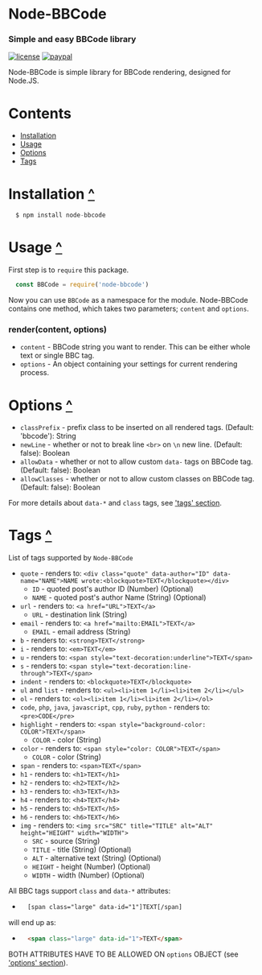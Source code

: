 # Node-BBCode
### Simple and easy BBCode library
[![license](https://img.shields.io/dub/l/vibe-d.svg)](https://github.com/patrykcieszkowski/node-bbcode)
[![paypal](https://img.shields.io/badge/paypal-donate-yellow.svg)](https://www.paypal.com/cgi-bin/webscr?cmd=_s-xclick&hosted_button_id=Z75DMS8AVZY5Y)

Node-BBCode is simple library for BBCode rendering, designed for Node.JS.

# Contents
  - [Installation](#installation-)
  - [Usage](#usage-)
  - [Options](#options-)
  - [Tags](#tags-)

# Installation [^](#installation)
  ```js
    $ npm install node-bbcode
  ```
# Usage [^](#usage)
First step is to `require` this package.
  ```js
    const BBCode = require('node-bbcode')
  ```
Now you can use `BBCode` as a namespace for the module. Node-BBCode contains one method, which takes two parameters; `content` and `options`.

### render(content, options)
  - `content` - BBCode string you want to render. This can be either whole text or single BBC tag.
  - `options` - An object containing your settings for current rendering process.

# Options [^](#options)
  - `classPrefix` - prefix class to be inserted on all rendered tags. (Default: 'bbcode'): String
  - `newLine` - whether or not to break line `<br>` on `\n` new line. (Default: false): Boolean
  - `allowData` - whether or not to allow custom `data-` tags on BBCode tag. (Default: false): Boolean
  - `allowClasses` - whether or not to allow custom classes on BBCode tag. (Default: false): Boolean

For more details about `data-*` and `class` tags, see ['tags' section](#tags).

# Tags [^](#tags)
List of tags supported by `Node-BBCode`
  - `quote` - renders to: `<div class="quote" data-author="ID" data-name="NAME">NAME wrote:<blockquote>TEXT</blockquote></div>`
    - `ID` - quoted post's author ID (Number) (Optional)
    - `NAME` - quoted post's author Name (String) (Optional)
  - `url` - renders to: `<a href="URL">TEXT</a>`
    - `URL` - destination link (String)
  - `email` - renders to: `<a href="mailto:EMAIL">TEXT</a>`
    - `EMAIL` - email address (String)
  - `b` - renders to: `<strong>TEXT</strong>`
  - `i` - renders to: `<em>TEXT</em>`
  - `u` - renders to: `<span style="text-decoration:underline">TEXT</span>`
  - `s` - renders to: `<span style="text-decoration:line-through">TEXT</span>`
  - `indent` - renders to: `<blockquote>TEXT</blockquote>`
  - `ul` and `list` - renders to: `<ul><li>item 1</li><li>item 2</li></ul>`
  - `ol` - renders to:  `<ol><li>item 1</li><li>item 2</li></ol>`
  - `code`, `php`, `java`, `javascript`, `cpp`, `ruby`, `python` - renders to: `<pre>CODE</pre>`
  - `highlight` - renders to: `<span style="background-color: COLOR">TEXT</span>`
    - `COLOR` - color (String)
  - `color` - renders to: `<span style="color: COLOR">TEXT</span>`
    - `COLOR` - color (String)
  - `span` - renders to: `<span>TEXT</span>`
  - `h1` - renders to: `<h1>TEXT</h1>`
  - `h2` - renders to: `<h2>TEXT</h2>`
  - `h3` - renders to: `<h3>TEXT</h3>`
  - `h4` - renders to: `<h4>TEXT</h4>`
  - `h5` - renders to: `<h5>TEXT</h5>`
  - `h6` - renders to: `<h6>TEXT</h6>`
  - `img` - renders to: `<img src="SRC" title="TITLE" alt="ALT" height="HEIGHT" width="WIDTH">`
    - `SRC` - source (String)
    - `TITLE` - title (String) (Optional)
    - `ALT` - alternative text (String) (Optional)
    - `HEIGHT` - height (Number) (Optional)
    - `WIDTH` - width (Number) (Optional)

All BBC tags support `class` and `data-*` attributes:
  - ```html
      [span class="large" data-id="1"]TEXT[/span]
    ```
  will end up as:
  - ```html
      <span class="large" data-id="1">TEXT</span>
    ```

BOTH ATTRIBUTES HAVE TO BE ALLOWED ON `options` OBJECT (see ['options' section](#options)).
